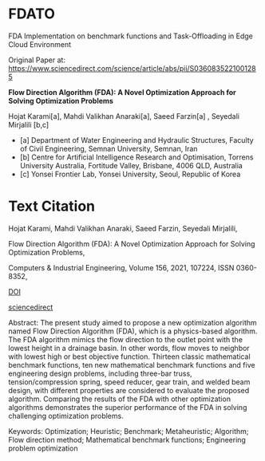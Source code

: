 # FDATO
FDA Implementation on benchmark functions and Task-Offloading in Edge Cloud Environment

Original Paper at:
https://www.sciencedirect.com/science/article/abs/pii/S0360835221001285

**Flow Direction Algorithm (FDA): A Novel Optimization Approach for Solving Optimization Problems**

Hojat Karami[a], Mahdi Valikhan Anaraki[a], Saeed Farzin[a] , Seyedali Mirjalili [b,c]

* [a] Department of Water Engineering and Hydraulic Structures, Faculty of Civil Engineering, Semnan University, Semnan, Iran 
* [b] Centre for Artificial Intelligence Research and Optimisation, Torrens University Australia, Fortitude Valley, Brisbane, 4006 QLD, Australia 
* [c] Yonsei Frontier Lab, Yonsei University, Seoul, Republic of Korea   




# Text Citation

Hojat Karami, Mahdi Valikhan Anaraki, Saeed Farzin, Seyedali Mirjalili,

Flow Direction Algorithm (FDA): A Novel Optimization Approach for Solving Optimization Problems,

Computers & Industrial Engineering, Volume 156, 2021, 107224, ISSN 0360-8352,

[DOI](https://doi.org/10.1016/j.cie.2021.107224)

[sciencedirect](https://www.sciencedirect.com/science/article/pii/S0360835221001285)

Abstract: The present study aimed to propose a new optimization algorithm named Flow Direction Algorithm (FDA), which is a physics-based algorithm. The FDA algorithm mimics the flow direction to the outlet point with the lowest height in a drainage basin. In other words, flow moves to neighbor with lowest high or best objective function. Thirteen classic mathematical benchmark functions, ten new mathematical benchmark functions and five engineering design problems, including three-bar truss, tension/compression spring, speed reducer, gear train, and welded beam design, with different properties are considered to evaluate the proposed algorithm. Comparing the results of the FDA with other optimization algorithms demonstrates the superior performance of the FDA in solving challenging optimization problems.

Keywords: Optimization; Heuristic; Benchmark; Metaheuristic; Algorithm; Flow direction method; Mathematical benchmark functions; Engineering problem optimization
